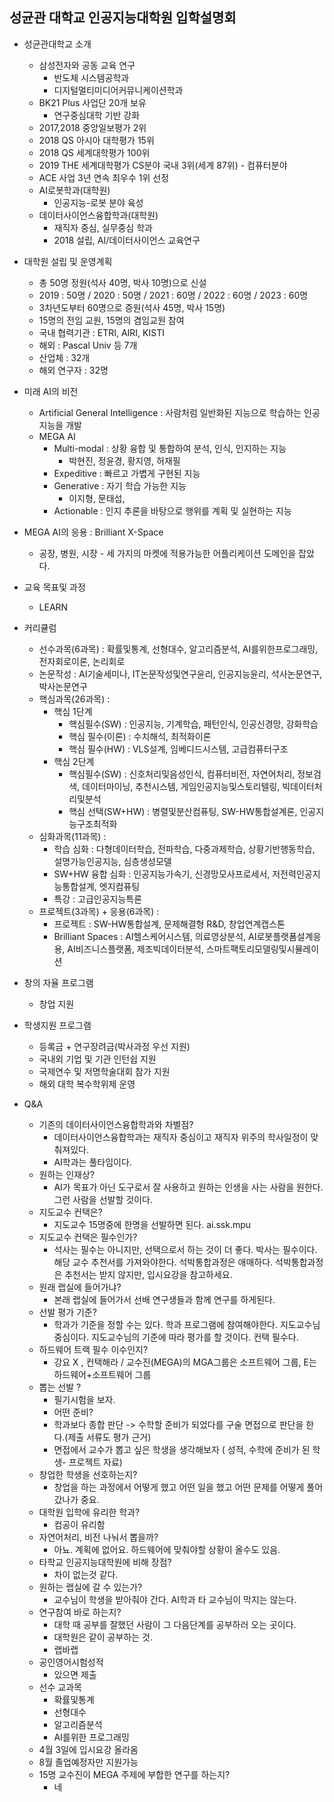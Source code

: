## 성균관 대학교 인공지능대학원 입학설명회

* 성균관대학교 소개

  * 삼성전자와 공동 교육 연구
    * 반도체 시스템공학과
    * 디지털멀티미디어커뮤니케이션학과
  * BK21 Plus 사업단 20개 보유
    * 연구중심대학 기반 강화
  * 2017,2018 중앙일보평가 2위
  * 2018 QS 아시아 대학평가 15위
  * 2018 QS 세계대학평가 100위
  * 2019 THE 세계대학평가 CS분야 국내 3위(세계 87위) - 컴퓨터분야
  * ACE 사업 3년 연속 최우수 1위 선정
  * AI로봇학과(대학원)
    * 인공지능-로봇 분야 육성
  * 데이터사이언스융합학과(대학원)
    * 재직자 중심, 실무중심 학과
    * 2018 설립, AI/데이터사이언스 교육연구

* 대학원 설립 및 운영계획

  * 총 50명 정원(석사 40명, 박사 10명)으로 신설
  * 2019 : 50명 / 2020 : 50명 / 2021 : 60명 / 2022 : 60명 / 2023 : 60명
  * 3차년도부터 60명으로 증원(석사 45명, 박사 15명)
  * 15명의 전임 교원, 15명의 겸임교원 참여
  * 국내 협력기관 : ETRI, AIRI, KISTI
  * 해외 : Pascal Univ 등 7개
  * 산업체 : 32개
  * 해외 연구자 : 32명

* 미래 AI의 비전

  * Artificial General Intelligence : 사람처럼 일반화된 지능으로 학습하는 인공지능을 개발
  * MEGA AI
    * Multi-modal : 상황 융합 및 통합하여 분석, 인식, 인지하는 지능 
      * 박현진, 정윤경, 황지영, 허재필
    * Expeditive : 빠르고 가볍게 구현된 지능
    * Generative : 자기 학습 가능한 지능
      * 이지형, 문태섭, 
    * Actionable : 인지 추론을 바탕으로 행위를 계획 및 실현하는 지능

* MEGA AI의 응용 : Brilliant X-Space

  * 공장, 병원, 시장 - 세 가지의 마켓에 적용가능한 어플리케이션 도메인을 잡았다.

* 교육 목표및 과정

  * LEARN

* 커리큘럼

  * 선수과목(6과목) : 확률및통계, 선형대수, 알고리즘분석, AI를위한프로그래밍, 전자회로이론, 논리회로
  * 논문작성 : AI기술세미나, IT논문작성및연구윤리, 인공지능윤리, 석사논문연구, 박사논문연구
  * 핵심과목(26과목) : 
    * 핵심 1단계
      * 핵심필수(SW) : 인공지능, 기계학습, 패턴인식, 인공신경망, 강화학습
      * 핵심 필수(이론) : 수치해석, 최적화이론
      * 핵심 필수(HW) : VLS설계, 임베디드시스템, 고급컴퓨터구조
    * 핵심 2단계
      * 핵심필수(SW) : 신호처리및음성인식, 컴퓨터비전, 자연어처리, 정보검색, 데이터마이닝, 추천시스템, 게임인공지능및스토리텔링, 빅데이터처리및분석
      * 핵심 선택(SW+HW) : 병렬및분산컴퓨팅, SW-HW통합설계론, 인공지능구조최적화
  * 심화과목(11과목) : 
    * 학습 심화 : 다형데이터학습, 전파학습, 다중과제학습, 상황기반행동학습, 설명가능인공지능, 심층생성모델
    * SW+HW 융합 심화 : 인공지능가속기, 신경망모사프로세서, 저전력인공지능통합설계, 엣지컴퓨팅
    * 특강 : 고급인공지능특론
  * 프로젝트(3과목) + 응용(6과목) :
    * 프로젝트 : SW-HW통합설계, 문제해결형 R&D, 창업연계캡스톤
    * Brilliant Spaces : AI헬스케어시스템, 의료영상분석, AI로봇플랫폼설계응용, AI비즈니스플랫폼, 제조빅데이터분석, 스마트팩토리모델링및시뮬레이션

* 창의 자율 프로그램

  * 창업 지원

* 학생지원 프로그램

  * 등록금 + 연구장려금(박사과정 우선 지원)
  * 국내외 기업 및 기관 인턴쉽 지원
  * 국제연수 및 저명학술대회 참가 지원
  * 해외 대학 복수학위제 운영

* Q&A

  * 기존의 데이터사이언스융합학과와 차별점?
    * 데이터사이언스융합학과는 재직자 중심이고 재직자 위주의 학사일정이 맞춰져있다.
    * AI학과는 풀타임이다.
  * 원하는 인재상?
    * AI가 목표가 아닌 도구로서 잘 사용하고 원하는 인생을 사는 사람을 원한다. 그런 사람을 선발할 것이다.
  * 지도교수 컨택은?
    * 지도교수 15명중에 한명을 선발하면 된다. ai.ssk.mpu
  * 지도교수 컨택은 필수인가?
    * 석사는 필수는 아니지만, 선택으로서 하는 것이 더 좋다. 박사는 필수이다. 해당 교수 추천서를 가져와야한다. 석박통합과정은 애매하다. 석박통합과정은 추천서는 받지 않지만, 입시요강을 참고하세요.
  * 원래 랩실에 들어가냐?
    * 본래 랩실에 들어가서 선배 연구생들과 함께 연구를 하게된다.
  * 선발 평가 기준?
    * 학과가 기준을 정할 수는 있다. 학과 프로그램에 참여해야한다. 지도교수님 중심이다. 지도교수님의 기준에 따라 평가를 할 것이다. 컨택 필수다.
  * 하드웨어 트랙 필수 이수인지?
    * 강요 X , 컨택해라 / 교수진(MEGA)의 MGA그룹은 소프트웨어 그룹, E는 하드웨어+소프트웨어 그룹
  * 뽑는 선발 ?
    * 필기시험을 보자.
    * 어떤 준비?
    * 학과보다 종합 판단 -> 수학할 준비가 되었다를 구술 면접으로 판단을 한다.(제출 서류도 평가 근거)
    * 면접에서 교수가 뽑고 싶은 학생을 생각해보자 ( 성적, 수학에 준비가 된 학생- 프로젝트 자료)
  * 창업한 학생을 선호하는지?
    * 창업을 하는 과정에서 어떻게 했고 어떤 일을 했고 어떤 문제를 어떻게 풀어갔나가 중요.
  * 대학원 입학에 유리한 학과?
    * 컴공이 유리함
  * 자연어처리, 비전 나눠서 뽑을까?
    * 아뇨. 계획에 없어요. 하드웨어에 맞춰야할 상황이 올수도 있음.
  * 타학교 인공지능대학원에 비해 장점?
    * 차이 없는것 같다.
  * 원하는 랩실에 갈 수 있는가?
    * 교수님이 학생을 받아줘야 간다. AI학과 타 교수님이 막지는 않는다.
  * 연구참여 바로 하는지?
    * 대학 때 공부를 잘했던 사람이 그 다음단계를 공부하러 오는 곳이다.
    * 대학원은 같이 공부하는 것.
    * 랩바랩
  * 공인영어시험성적
    * 있으면 제출
  * 선수 교과목
    * 확률및통계
    * 선형대수
    * 알고리즘분석
    * AI를위한 프로그래밍
  * 4월 3일에 입시요강 올라옴
  * 8월 졸업예정자만 지원가능
  * 15명 교수진이 MEGA 주제에 부합한 연구를 하는지?
    * 네

  

